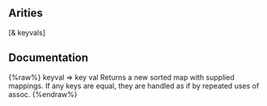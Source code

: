 ## Arities
[& keyvals]

## Documentation
{%raw%}
keyval => key val
  Returns a new sorted map with supplied mappings.  If any keys are
  equal, they are handled as if by repeated uses of assoc.
{%endraw%}
